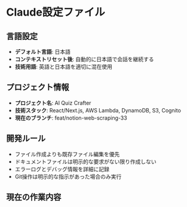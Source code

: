 # Claude設定ファイル

## 言語設定

- **デフォルト言語**: 日本語
- **コンテキストリセット後**: 自動的に日本語で会話を継続する
- **技術用語**: 英語と日本語を適切に混在使用

## プロジェクト情報

- **プロジェクト名**: AI Quiz Crafter
- **技術スタック**: React/Next.js, AWS Lambda, DynamoDB, S3, Cognito
- **現在のブランチ**: feat/notion-web-scraping-33

## 開発ルール

- ファイル作成よりも既存ファイル編集を優先
- ドキュメントファイルは明示的な要求がない限り作成しない
- エラーログとデバッグ情報を詳細に記録
- Git操作は明示的な指示があった場合のみ実行

## 現在の作業内容
